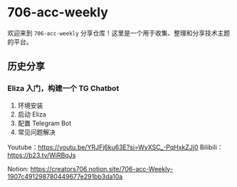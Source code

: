 # 706-acc-weekly

欢迎来到 `706-acc-weekly` 分享仓库！这里是一个用于收集、整理和分享技术主题的平台。

## 历史分享

### Eliza 入门，构建一个 TG Chatbot

1. 环境安装
2. 启动 Eliza
3. 配置 Telegram Bot
4. 常见问题解决

Youtube：<https://youtu.be/YRJFj6ku63E?si=WyXSC_-PqHxkZJj0>
Bilibili：<https://b23.tv/WiRBqJs>

Notion: <https://creators706.notion.site/706-acc-Weekly-1907c491298780449677e291bb3da10a>